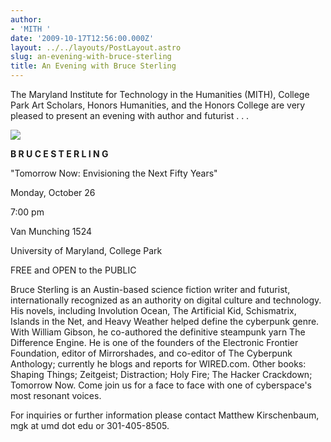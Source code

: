 ```yaml
---
author:
- 'MITH '
date: '2009-10-17T12:56:00.000Z'
layout: ../../layouts/PostLayout.astro
slug: an-evening-with-bruce-sterling
title: An Evening with Bruce Sterling
---
```


The Maryland Institute for Technology in the Humanities (MITH), College Park Art Scholars, Honors Humanities, and the Honors College are very pleased to present an evening with author and futurist . . .

![](/assets/images/web-20130608201418-https--ciberpunk.es-imagenes-Bruce_Sterling.jpg)

**B R U C E S T E R L I N G**

"Tomorrow Now: Envisioning the Next Fifty Years"

Monday, October 26

7:00 pm

Van Munching 1524

University of Maryland, College Park

FREE and OPEN to the PUBLIC

Bruce Sterling is an Austin-based science fiction writer and futurist, internationally recognized as an authority on digital culture and technology. His novels, including Involution Ocean, The Artificial Kid, Schismatrix, Islands in the Net, and Heavy Weather helped define the cyberpunk genre. With William Gibson, he co-authored the definitive steampunk yarn The Difference Engine. He is one of the founders of the Electronic Frontier Foundation, editor of Mirrorshades, and co-editor of The Cyberpunk Anthology; currently he blogs and reports for WIRED.com. Other books: Shaping Things; Zeitgeist; Distraction; Holy Fire; The Hacker Crackdown; Tomorrow Now. Come join us for a face to face with one of cyberspace's most resonant voices.

For inquiries or further information please contact Matthew Kirschenbaum, mgk at umd dot edu or 301-405-8505.